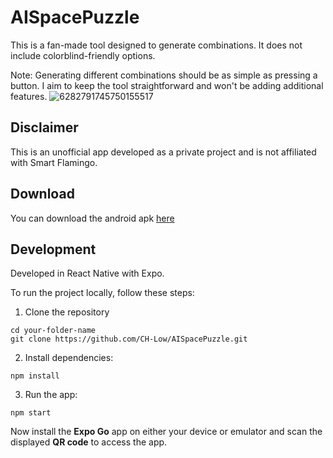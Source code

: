 # AISpacePuzzle

This is a fan-made tool designed to generate combinations. It does not include colorblind-friendly options.

Note: Generating different combinations should be as simple as pressing a button. I aim to keep the tool straightforward and won't be adding additional features.
![6282791745750155517](https://github.com/user-attachments/assets/f42393d0-f80b-4443-8c82-c5820ecd4d32)


## Disclaimer

This is an unofficial app developed as a private project and is not affiliated with Smart Flamingo.

## Download
You can download the android apk [here](https://github.com/CH-Low/AISpacePuzzle/releases/tag/V1.0.3)

## Development
Developed in React Native with Expo.

To run the project locally, follow these steps:

1. Clone the repository

```
cd your-folder-name
git clone https://github.com/CH-Low/AISpacePuzzle.git
```

2. Install dependencies:
```
npm install
```

3. Run the app:
```
npm start
```
Now install the **Expo Go** app on either your device or emulator and scan the displayed **QR code** to access the app.
